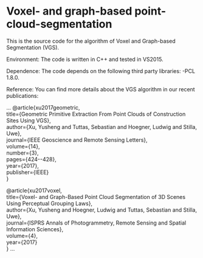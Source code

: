 # Voxel- and graph-based point-cloud-segmentation
This is the source code for the algorithm of Voxel and Graph-based Segmentation (VGS).

Environment:
The code is written in C++ and tested in VS2015.

Dependence:
The code depends on the following third party libraries:
-PCL 1.8.0.

Reference:
You can find more details about the VGS algorithm in our recent publications:

...
@article{xu2017geometric,  
  title={Geometric Primitive Extraction From Point Clouds of Construction Sites Using VGS},  
  author={Xu, Yusheng and Tuttas, Sebastian and Hoegner, Ludwig and Stilla, Uwe},  
  journal={IEEE Geoscience and Remote Sensing Letters},    
  volume={14},  
  number={3},  
  pages={424--428},  
  year={2017},  
  publisher={IEEE}  
}

@article{xu2017voxel,  
  title={Voxel- and Graph-Based Point Cloud Segmentation of 3D Scenes Using Perceptual Grouping Laws},  
  author={Xu, Yusheng and Hoegner, Ludwig and Tuttas, Sebastian and Stilla, Uwe},  
  journal={ISPRS Annals of Photogrammetry, Remote Sensing and Spatial Information Sciences},  
  volume={4},  
  year={2017}  
}
...
